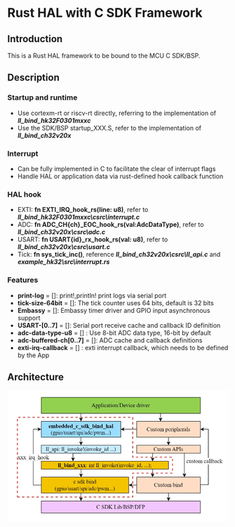 # Rust HAL with C SDK Framework

## Introduction
This is a Rust HAL  framework to be bound to the MCU C SDK/BSP.

## Description
### Startup and runtime
 - Use cortexm-rt or riscv-rt directly, referring to the implementation of **_ll_bind_hk32F0301mxxc_**
 - Use the SDK/BSP startup_XXX.S, refer to the implementation of **_ll_bind_ch32v20x_**

### Interrupt
 - Can be fully implemented in C to facilitate the clear of interrupt flags
 - Handle HAL or application data via rust-defined hook callback function

### HAL hook
 - EXTI: **fn EXTI_IRQ_hook_rs(line: u8)**, refer to **_ll_bind_hk32F0301mxxc\csrc\interrupt.c_** 
 - ADC: **fn ADC_CH{ch}_EOC_hook_rs(val:AdcDataType)**, refer to **_ll_bind_ch32v20x\csrc\adc.c_** 
 - USART: **fn USART{id}_rx_hook_rs(val: u8)**, refer to **_ll_bind_ch32v20x\csrc\usart.c_** 
 - Tick: **fn sys_tick_inc()**, reference **_ll_bind_ch32v20x\csrc\ll_api.c_** and **_example_hk32\src\interrupt.rs_**  

### Features
 - **print-log** = []: print!,println! print logs via serial port
 - **tick-size-64bit** = []: The tick counter uses 64 bits, default is 32 bits
 - **Embassy** = []: Embassy timer driver and GPIO input asynchronous support
 - **USART-[0..7]** = []: Serial port receive cache and callback ID definition
 - **adc-data-type-u8** = [] : Use 8-bit ADC data type, 16-bit by default
 - **adc-buffered-ch[0..7]** = []: ADC cache and callback definitions
 - **exti-irq-callback** = [] : exti interrupt callback, which needs to be defined by the App

## Architecture
![输入图片说明](doc/framework.png)
